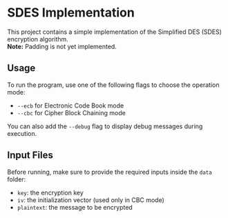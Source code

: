 # SDES Implementation

This project contains a simple implementation of the Simplified DES (SDES) encryption algorithm.  
**Note:** Padding is not yet implemented.

## Usage

To run the program, use one of the following flags to choose the operation mode:

- `--ecb` for Electronic Code Book mode  
- `--cbc` for Cipher Block Chaining mode

You can also add the `--debug` flag to display debug messages during execution.

## Input Files

Before running, make sure to provide the required inputs inside the `data` folder:

- `key`: the encryption key  
- `iv`: the initialization vector (used only in CBC mode)  
- `plaintext`: the message to be encrypted